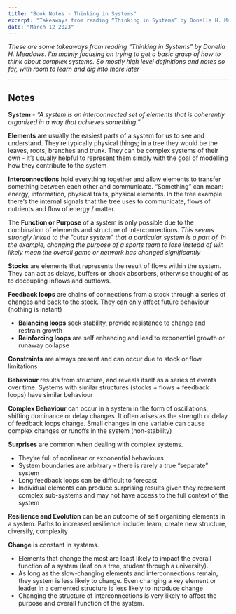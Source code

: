 ```yaml
---
title: "Book Notes - Thinking in Systems"
excerpt: "Takeaways from reading “Thinking in Systems” by Donella H. Meadows"
date: "March 12 2023"
---
```


_These are some takeaways from reading “Thinking in Systems” by Donella H. Meadows. I'm mainly focusing on trying to get a basic grasp of how to think about complex systems. So mostly high level definitions and notes so far, with room to learn and dig into more later_

---

## Notes

**System** - _“A system is an interconnected set of elements that is coherently organized in a way that achieves something.”_

**Elements** are usually the easiest parts of a system for us to see and understand. They’re typically physical things; in a tree they would be the leaves, roots, branches and trunk. They can be complex systems of their own - it’s usually helpful to represent them simply with the goal of modelling how they contribute to the system

**Interconnections** hold everything together and allow elements to transfer something between each other and communicate. “Something” can mean: energy, information, physical traits, physical elements. In the tree example there’s the internal signals that the tree uses to communicate, flows of nutrients and flow of energy / matter.

The **Function or Purpose** of a system is only possible due to the combination of elements and structure of interconnections. _This seems strongly linked to the "outer system" that a particular system is a part of. In the example, changing the purpose of a sports team to lose instead of win likely mean the overall game or network has changed significantly_

**Stocks** are elements that represents the result of flows within the system. They can act as delays, buffers or shock absorbers, otherwise thought of as to decoupling inflows and outflows.

**Feedback loops** are chains of connections from a stock through a series of changes and back to the stock. They can only affect future behaviour (nothing is instant)

- **Balancing loops** seek stability, provide resistance to change and restrain growth
- **Reinforcing loops** are self enhancing and lead to exponential growth or runaway collapse

**Constraints** are always present and can occur due to stock or flow limitations

**Behaviour** results from structure, and reveals itself as a series of events over time. Systems with similar structures (stocks + flows + feedback loops) have similar behaviour

**Complex Behaviour** can occur in a system in the form of oscillations, shifting dominance or delay changes. It often arises as the strength or delay of feedback loops change. Small changes in one variable can cause complex changes or runoffs in the system (non-stability)

**Surprises** are common when dealing with complex systems.

- They’re full of nonlinear or exponential behaviours
- System boundaries are arbitrary - there is rarely a true “separate” system
- Long feedback loops can be difficult to forecast
- Individual elements can produce surprising results given they represent complex sub-systems and may not have access to the full context of the system

**Resilience and Evolution** can be an outcome of self organizing elements in a system. Paths to increased resilience include: learn, create new structure, diversify, complexity

**Change** is constant in systems.

- Elements that change the most are least likely to impact the overall function of a system (leaf on a tree, student through a university).
- As long as the slow-changing elements and interconnections remain, they system is less likely to change. Even changing a key element or leader in a cemented structure is less likely to introduce change
- Changing the structure of interconnections is very likely to affect the purpose and overall function of the system.
